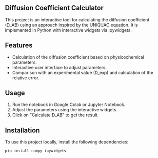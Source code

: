 ## Diffusion Coefficient Calculator

This project is an interactive tool for calculating the diffusion coefficient (D_AB) using an approach inspired by the UNIQUAC equation. It is implemented in Python with interactive widgets via ipywidgets.

## Features
- Calculation of the diffusion coefficient based on physicochemical parameters.
- Interactive user interface to adjust parameters.
- Comparison with an experimental value (D_exp) and calculation of the relative error.

## Usage
1. Run the notebook in Google Colab or Jupyter Notebook.
2. Adjust the parameters using the interactive widgets.
3. Click on "Calculate D_AB" to get the result.

## Installation
To use this project locally, install the following dependencies:
```bash
pip install numpy ipywidgets
